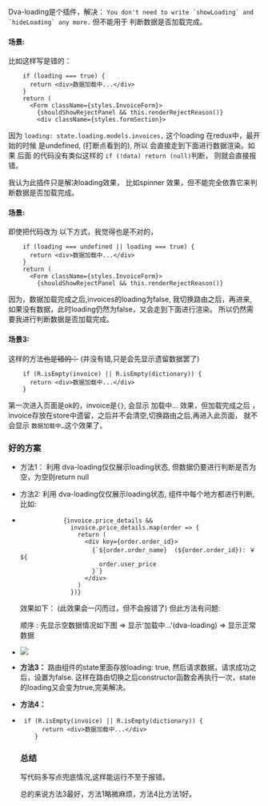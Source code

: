 Dva-loading是个插件，解决： ```You don't need to write `showLoading` and `hideLoading` any more.```   但不能用于 判断数据是否加载完成。 

#### 场景:

比如这样写是错的：

```
    if (loading === true) {
      return <div>数据加载中...</div>
    }
    return (
      <Form className={styles.InvoiceForm}>
        {shouldShowRejectPanel && this.renderRejectReason()}
        <div className={styles.formSection}>
```

因为 ```loading: state.loading.models.invoices,``` 这个loading 在redux中，最开始的时候 是undefined, (打断点看到的), 所以 会直接走到下面进行数据渲染。如果 后面 的代码没有类似这样的 ```if (!data) return (null)```判断， 则就会直接报错。



 我认为此插件只是解决loading效果， 比如spinner 效果，但不能完全依靠它来判断数据是否加载完成。

#### 场景:

即使把代码改为 以下方式，我觉得也是不对的，

```   if (loading === undefined || loading === true) {
    if (loading === undefined || loading === true) {
      return <div>数据加载中...</div>
    }
    return (
      <Form className={styles.InvoiceForm}>
        {shouldShowRejectPanel && this.renderRejectReason()}
```

因为，数据加载完成之后,invoices的loading为false, 我切换路由之后，再进来, 如果没有数据，此时loading仍然为false，又会走到下面进行渲染。 所以仍然需要我进行判断数据是否加载完成。

#### 场景3:

这样的方法~~也是错的：~~ (并没有错,只是会先显示遗留数据罢了)

```
    if (R.isEmpty(invoice) || R.isEmpty(dictionary)) {
      return <div>数据加载中...</div>
    }
```



 第一次进入页面是ok的，invoice是`{}`,  会显示 加载中... 效果，但加载完成之后 ，invoice存放在store中遗留，之后并不会清空,切换路由之后,再进入此页面， 就不会显示  `数据加载中…`这个效果了。



### 好的方案

* 方法1： 利用 dva-loading仅仅展示loading状态, 但数据仍要进行判断是否为空，为空则return null

* 方法2:  利用 dva-loading仅仅展示loading状态, 组件中每个地方都进行判断,比如: 

* ```
              {invoice.price_details &&
                invoice.price_details.map(order => {
                  return (
                    <div key={order.order_id}>
                      {`${order.order_name}  (${order.order_id}): ￥${
                        order.user_price
                      }`}
                    </div>
                  )
                })}
  ```

  效果如下： (此效果会一闪而过，但不会报错了) 但此方法有问题:

  顺序 :  先显示空数据情况如下图 =>  显示'加载中...'(dva-loading) => 显示正常数据

* ![](http://owbd0ue91.bkt.clouddn.com/WX20180609-181344@2x.png)

* **方法3：** 路由组件的state里面存放loading: true, 然后请求数据，请求成功之后，设置为false. 这样在路由切换之后constructor函数会再执行一次，state的loading又会变为true,完美解决。

* **方法4：** 

* ``` if (R.isEmpty(invoice) || R.isEmpty(dictionary)) { return <div>数据加载中...</div> }
   if (R.isEmpty(invoice) || R.isEmpty(dictionary)) {
        return <div>数据加载中...</div>
      }
  ```

  ### 总结

  写代码多写点兜底情况,这样能运行不至于报错。

  总的来说方法3最好，方法1略微麻烦，方法4比方法1好。

  